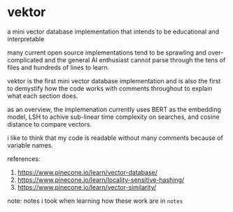 # vektor
a mini vector database implementation that intends to be educational and interpretable

many current open source implementations tend to be sprawling and over-complicated and the
general AI enthusiast cannot parse through the tens of files and hundreds of lines to learn.

vektor is the first mini vector database implementation and is also the first to demystify 
how the code works with comments throughout to explain what each section does.

as an overview, the implemenation currently uses BERT as the embedding model, LSH to
achive sub-linear time complexity on searches, and cosine distance to compare vectors.

i like to think that my code is readable without many comments because of variable names.

references:
1. https://www.pinecone.io/learn/vector-database/
2. https://www.pinecone.io/learn/locality-sensitive-hashing/
3. https://www.pinecone.io/learn/vector-similarity/

note: notes i took when learning how these work are in `notes`
